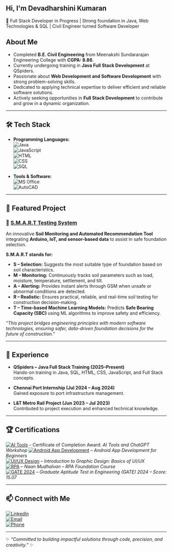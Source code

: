 ## Hi, I'm Devadharshini Kumaran  
🚀 Full Stack Developer in Progress | Strong foundation in Java, Web Technologies & SQL | Civil Engineer turned Software Developer
 
## About Me
- Completed **B.E. Civil Engineering** from Meenakshi Sundararajan Engineering College with **CGPA: 8.86**.
- Currently undergoing training in **Java Full Stack Development** at QSpiders.
- Passionate about **Web Development and Software Development** with strong problem-solving skills.
- Dedicated to applying technical expertise to deliver efficient and reliable software solutions.
- Actively seeking opportunities in **Full Stack Development** to contribute and grow in a dynamic organization.

---

## 🛠 Tech Stack
- **Programming Languages:**  
![Java](https://img.shields.io/badge/Java-%23ED8B00.svg?style=for-the-badge&logo=openjdk&logoColor=white)  
![JavaScript](https://img.shields.io/badge/JavaScript-%23323330.svg?style=for-the-badge&logo=javascript&logoColor=%23F7DF1E)  
![HTML](https://img.shields.io/badge/HTML5-%23E34F26.svg?style=for-the-badge&logo=html5&logoColor=white)  
![CSS](https://img.shields.io/badge/CSS3-%231572B6.svg?style=for-the-badge&logo=css3&logoColor=white)  
![SQL](https://img.shields.io/badge/SQL-%2300f.svg?style=for-the-badge&logo=postgresql&logoColor=white)   

- **Tools & Software:**  
![MS Office](https://img.shields.io/badge/MS%20Office-D83B01?style=for-the-badge&logo=microsoft-office&logoColor=white)  
![AutoCAD](https://img.shields.io/badge/AutoCAD-E51050?style=for-the-badge&logo=autodesk&logoColor=white)  

---

## 📂 Featured Project
### 🌱 [S.M.A.R.T Testing System](https://github.com/your-username/SMART-Testing-System)  
An innovative **Soil Monitoring and Automated Recommendation Tool** integrating **Arduino, IoT, and sensor-based data** to assist in safe foundation selection.

**S.M.A.R.T stands for:**
- **S – Selection:** Suggests the most suitable type of foundation based on soil characteristics.  
- **M – Monitoring:** Continuously tracks soil parameters such as load, moisture, temperature, settlement, and tilt.  
- **A – Alerting:** Provides instant alerts through GSM when unsafe or abnormal conditions are detected.  
- **R – Realistic:** Ensures practical, reliable, and real-time soil testing for construction decision-making.  
- **T – Time-based Machine Learning Models:** Predicts **Safe Bearing Capacity (SBC)** using ML algorithms to improve safety and efficiency.  

*“This project bridges engineering principles with modern software technologies, ensuring safer, data-driven foundation decisions for the future of construction.”*

---

## 💼 Experience
- **QSpiders – Java Full Stack Training (2025–Present)**  
Hands-on training in Java, SQL, HTML, CSS, JavaScript, and Full Stack concepts.  

- **Chennai Port Internship (Jul 2024 – Aug 2024)**  
Gained exposure to port infrastructure management.  

- **L&T Metro Rail Project (Jun 2023 – Jul 2023)**  
Contributed to project execution and enhanced technical knowledge.  

---

## 🏆 Certifications

[![AI Tools](https://img.shields.io/badge/AI%20Tools-5D3FD3?style=for-the-badge&logo=artstation&logoColor=white)](https://github.com/DHARSHINI132-DEV/DEVADHARSHINI-K/blob/main/certificates/ai-tools.pdf)  – Certificate of Completion Award: *AI Tools and ChatGPT Workshop* 
[![Android App Development](https://img.shields.io/badge/Android%20App%20Dev-3DDC84?style=for-the-badge&logo=android&logoColor=white)](https://github.com/DHARSHINI132-DEV/DEVADHARSHINI-K/blob/main/certificates/android-app.pdf)  – *Android App Development for Beginners*  
[![UI/UX Design](https://img.shields.io/badge/UI%2FUX%20Design-FF4088?style=for-the-badge&logo=adobe-xd&logoColor=white)](https://github.com/DHARSHINI132-DEV/DEVADHARSHINI-K/blob/main/certificates/uiux.pdf)  – *Introduction to Graphic Design: Basics of UI/UX*  
[![RPA](https://img.shields.io/badge/Robotics%20Process%20Automation-4285F4?style=for-the-badge&logo=google&logoColor=white)](https://github.com/your-username/your-username/blob/main/certificates/rpa.pdf)  – *Naan Mudhalvan – RPA Foundation Course*  
[![GATE 2024](https://img.shields.io/badge/GATE%202024-FF5722?style=for-the-badge&logo=gradle&logoColor=white)](https://github.com/your-username/your-username/blob/main/certificates/gate2024.pdf)  – *Graduate Aptitude Test in Engineering (GATE) 2024 – Score: 15.07*  

---

## 📫 Connect with Me
[![LinkedIn](https://img.shields.io/badge/LinkedIn-0A66C2?style=for-the-badge&logo=linkedin&logoColor=white)](https://www.linkedin.com/in/devadharshini-kumaran-46324329b)  
[![Email](https://img.shields.io/badge/Email-D14836?style=for-the-badge&logo=gmail&logoColor=white)](mailto:devadharshinikumaran388@gmail.com)  
[![Phone](https://img.shields.io/badge/Phone-25D366?style=for-the-badge&logo=whatsapp&logoColor=white)](tel:+919080344511)  

---

✨ *“Committed to building impactful solutions through code, precision, and creativity.”* ✨  
